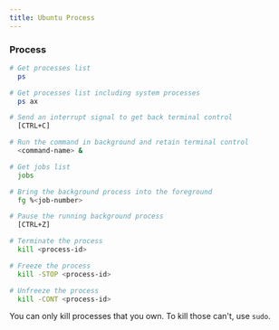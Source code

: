 ```yaml
---
title: Ubuntu Process
---
```


### Process

```bash
# Get processes list
  ps

# Get processes list including system processes
  ps ax

# Send an interrupt signal to get back terminal control
  [CTRL+C]

# Run the command in background and retain terminal control
  <command-name> &

# Get jobs list
  jobs

# Bring the background process into the foreground
  fg %<job-number>

# Pause the running background process
  [CTRL+Z]

# Terminate the process
  kill <process-id>

# Freeze the process
  kill -STOP <process-id>

# Unfreeze the process
  kill -CONT <process-id>
```

You can only kill processes that you own. To kill those can't, use `sudo`.
